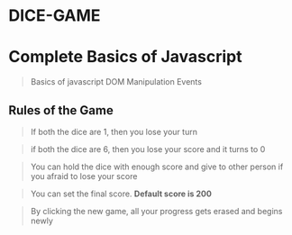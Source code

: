 # DICE-GAME

# Complete Basics of Javascript

> Basics of javascript
> DOM Manipulation
> Events


## Rules of the Game


> If both the dice are 1, then you lose your turn

> if both the dice are 6, then you lose your score and it turns to 0

> You can hold the dice with enough score and give to other person if you afraid to lose your score

> You can set the final score. **Default score is 200**

> By clicking the new game, all your progress gets erased and begins newly
